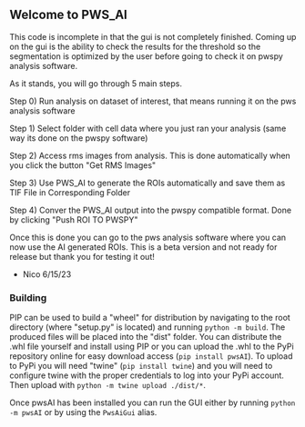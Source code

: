 Welcome to PWS_AI
-------------------
This code is incomplete in that the gui is not completely finished.
Coming up on the gui is the ability to check the results for the threshold so
the segmentation is optimized by the user before going to check it on 
pwspy analysis software. 

As it stands, you will go through 5 main steps. 

Step 0) Run analysis on dataset of interest, that means running it on the pws 
	 analysis software 

Step 1) Select folder with cell data where you just ran your analysis (same way its
	done on the pwspy software) 

Step 2) Access rms images from analysis. This is done automatically when you click
	the button "Get RMS Images" 

Step 3) Use PWS_AI to generate the ROIs automatically and save them as TIF File in
        Corresponding Folder 

Step 4) Conver the PWS_AI output into the pwspy compatible format. Done by clicking 
	"Push ROI TO PWSPY" 


Once this is done you can go to the pws analysis software where you can now use the 
AI generated ROIs. This is a beta version and not ready for release but thank you for 
testing it out! 

- Nico 6/15/23

### Building
PIP can be used to build a "wheel" for distribution by navigating to the root directory (where "setup.py" is located) and running `python -m build`. The produced files will be placed into the "dist" folder. You can distribute the .whl file yourself and install using PIP or you can upload the .whl to the PyPi repository online for easy download access (`pip install pwsAI`). To upload to PyPi you will need "twine" (`pip install twine`) and you will need to configure twine with the proper credentials to log into your PyPi account. Then upload with `python -m twine upload ./dist/*`.

Once pwsAI has been installed you can run the GUI either by running `python -m pwsAI` or by using the `PwsAiGui` alias.